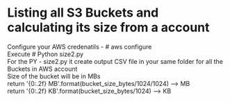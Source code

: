 # Listing all S3 Buckets and calculating its size from a account 
Configure your AWS credenatils - # aws configure \
Execute # Python size2.py\
For the PY - size2.py  it create output CSV file in your same folder for all the Buckets in AWS account\
Size of the bucket will be in MBs\
return '{0:.2f} MB'.format(bucket_size_bytes/1024/1024)  --> MB\
return '{0:.2f} KB'.format(bucket_size_bytes/1024) --> KB
